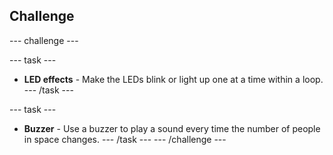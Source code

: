 ## Challenge
--- challenge ---

--- task ---
- **LED effects** - Make the LEDs blink or light up one at a time within a loop.
--- /task ---

--- task ---
+ **Buzzer** - Use a buzzer to play a sound every time the number of people in space changes.
--- /task ---
--- /challenge ---
